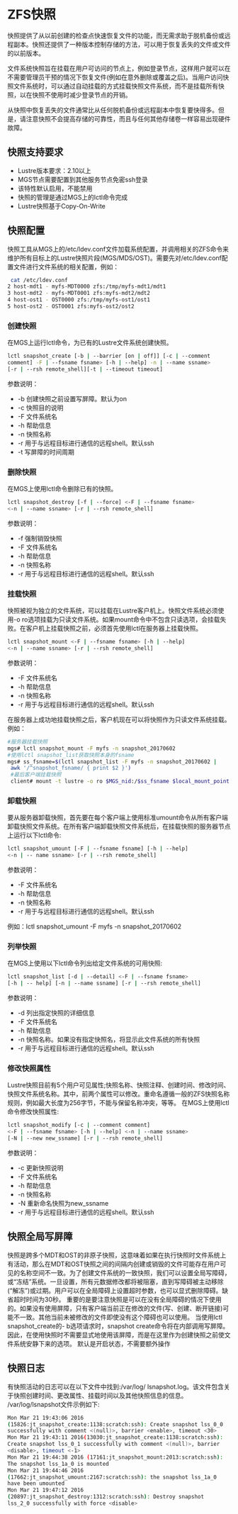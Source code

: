 
# ZFS快照
快照提供了从以前创建的检查点快速恢复文件的功能，而无需求助于脱机备份或远程副本。快照还提供了一种版本控制存储的方法，可以用于恢复丢失的文件或文件的以前版本。

文件系统快照旨在挂载在用户可访问的节点上，例如登录节点，这样用户就可以在不需要管理员干预的情况下恢复文件(例如在意外删除或覆盖之后)。当用户访问快照文件系统时，可以通过自动挂载的方式挂载快照文件系统，而不是挂载所有快照，以在快照不使用时减少登录节点的开销。

从快照中恢复丢失的文件通常比从任何脱机备份或远程副本中恢复要快得多。但是，请注意快照不会提高存储的可靠性，而且与任何其他存储卷一样容易出现硬件故障。

## 快照支持要求
- Lustre版本要求：2.10以上
- MGS节点需要配置到其他服务节点免密ssh登录
- 该特性默认启用，不能禁用
- 快照的管理是通过MGS上的lctl命令完成
- Lustre快照基于Copy-On-Write

## 快照配置
快照工具从MGS上的/etc/ldev.conf文件加载系统配置，并调用相关的ZFS命令来维护所有目标上的Lustre快照片段(MGS/MDS/OST)。需要先对/etc/ldev.conf配置文件进行文件系统的相关配置，例如：
```bash
 cat /etc/ldev.conf
2 host-mdt1 - myfs-MDT0000 zfs:/tmp/myfs-mdt1/mdt1
3 host-mdt2 - myfs-MDT0001 zfs:myfs-mdt2/mdt2
4 host-ost1 - OST0000 zfs:/tmp/myfs-ost1/ost1
5 host-ost2 - OST0001 zfs:myfs-ost2/ost2
```
### 创建快照
在MGS上运行lctl命令，为已有的Lustre文件系统创建快照。
```bash
lctl snapshot_create [-b | --barrier [on | off]] [-c | --comment
comment] -F | --fsname fsname> [-h | --help] -n | --name ssname>
[-r | --rsh remote_shell][-t | --timeout timeout]
```
参数说明：
- -b 创建快照之前设置写屏障。默认为on
- -c 快照目的说明
- -F 文件系统名
- -h 帮助信息
- -n 快照名称
- -r 用于与远程目标进行通信的远程shell。默认ssh
- -t 写屏障的时间周期
### 删除快照
在MGS上使用lctl命令删除已有的快照。
```bash
lctl snapshot_destroy [-f | --force] <-F | --fsname fsname>
<-n | --name ssname> [-r | --rsh remote_shell]
```
参数说明：
- -f 强制销毁快照
- -F 文件系统名
- -h 帮助信息
- -n 快照名称
- -r 用于与远程目标进行通信的远程shell。默认ssh
### 挂载快照
快照被视为独立的文件系统，可以挂载在Lustre客户机上。快照文件系统必须使用-o ro选项挂载为只读文件系统。如果mount命令中不包含只读选项，会挂载失败。在客户机上挂载快照之前，必须首先使用lctl在服务器上挂载快照。
```bash
lctl snapshot_mount <-F | --fsname fsname> [-h | --help]
<-n | --name ssname> [-r | --rsh remote_shell]
```
参数说明：
- -F 文件系统名
- -h 帮助信息
- -n 快照名称
- -r 用于与远程目标进行通信的远程shell。默认ssh

在服务器上成功地挂载快照之后，客户机现在可以将快照作为只读文件系统挂载。例如：
```bash
#服务器挂载快照
mgs# lctl snapshot_mount -F myfs -n snapshot_20170602
#使用lctl snapshot_list获取快照本身的fsname
mgs# ss_fsname=$(lctl snapshot_list -F myfs -n snapshot_20170602 |
 awk '/^snapshot_fsname/ { print $2 }')
 #最后客户端挂载快照
 client# mount -t lustre -o ro $MGS_nid:/$ss_fsname $local_mount_point
```
### 卸载快照
要从服务器卸载快照，首先要在每个客户端上使用标准umount命令从所有客户端卸载快照文件系统。在所有客户端卸载快照文件系统后，在挂载快照的服务器节点上运行以下lctl命令:
```bash
lctl snapshot_umount [-F | --fsname fsname] [-h | --help]
<-n | -- name ssname> [-r | --rsh remote_shell]
```
参数说明：
- -F 文件系统名
- -h 帮助信息
- -n 快照名称
- -r 用于与远程目标进行通信的远程shell。默认ssh

例如：lctl snapshot_umount -F myfs -n snapshot_20170602
### 列举快照
在MGS上使用以下lctl命令列出给定文件系统的可用快照:
```bash
lctl snapshot_list [-d | --detail] <-F | --fsname fsname>
[-h | -- help] [-n | --name ssname] [-r | --rsh remote_shell]
```
参数说明：
- -d 列出指定快照的详细信息
- -F 文件系统名
- -h 帮助信息
- -n 快照名称。如果没有指定快照名，将显示此文件系统的所有快照
- -r 用于与远程目标进行通信的远程shell。默认ssh
### 修改快照属性
Lustre快照目前有5个用户可见属性;快照名称、快照注释、创建时间、修改时间、快照文件系统名称。其中，前两个属性可以修改。重命名遵循一般的ZFS快照名称规则，例如最大长度为256字节，不能与保留名称冲突，等等。
在MGS上使用lctl命令修改快照属性:
```bash
lctl snapshot_modify [-c | --comment comment]
<-F | --fsname fsname> [-h | --help] <-n | --name ssname>
[-N | --new new_ssname] [-r | --rsh remote_shell]
```
参数说明：
- -c 更新快照说明
- -F 文件系统名
- -h 帮助信息
- -n 快照名称
- -N 重新命名快照为new_ssname
- -r 用于与远程目标进行通信的远程shell。默认ssh
## 快照全局写屏障
快照是跨多个MDT和OST的非原子快照，这意味着如果在执行快照时文件系统上有活动，那么在MDT和OST快照之间的间隔内创建或销毁的文件可能存在用户可见的名称空间不一致。为了创建文件系统的一致快照，我们可以设置全局写障碍，或“冻结”系统。一旦设置，所有元数据修改都将被阻塞，直到写障碍被主动移除(“解冻”)或过期。用户可以在全局障碍上设置超时参数，也可以显式删除障碍。缺省超时时间为30秒。
重要的是要注意快照是可以在没有全局障碍的情况下使用的。如果没有使用屏障，只有客户端当前正在修改的文件(写、创建、断开链接)可能不一致。其他当前未被修改的文件即使没有这个障碍也可以使用。
当使用lctl snapshot_create的- b选项请求时，snapshot create命令将在内部调用写屏障。因此，在使用快照时不需要显式地使用该屏障，而是在这里作为创建快照之前使文件系统安静下来的选项。
默认是开启状态，不需要额外操作
 
## 快照日志
有快照活动的日志可以在以下文件中找到:/var/log/ lsnapshot.log。该文件包含关于快照创建时间、更改属性、挂载时间以及其他快照信息的信息。
/var/log/lsnapshot文件示例如下:
```bash
Mon Mar 21 19:43:06 2016
(15826:jt_snapshot_create:1138:scratch:ssh): Create snapshot lss_0_0
successfully with comment <(null)>, barrier <enable>, timeout <30>
Mon Mar 21 19:43:11 2016(13030:jt_snapshot_create:1138:scratch:ssh):
Create snapshot lss_0_1 successfully with comment <(null)>, barrier
<disable>, timeout <-1>
Mon Mar 21 19:44:38 2016 (17161:jt_snapshot_mount:2013:scratch:ssh):
The snapshot lss_1a_0 is mounted
Mon Mar 21 19:44:46 2016
(17662:jt_snapshot_umount:2167:scratch:ssh): the snapshot lss_1a_0
have been umounted
Mon Mar 21 19:47:12 2016
(20897:jt_snapshot_destroy:1312:scratch:ssh): Destroy snapshot
lss_2_0 successfully with force <disable>
```
